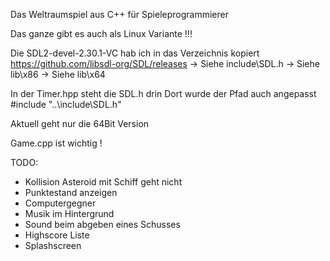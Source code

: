 Das Weltraumspiel aus C++ für Spieleprogrammierer

Das ganze gibt es auch als Linux Variante !!!


Die SDL2-devel-2.30.1-VC hab ich in das Verzeichnis kopiert
https://github.com/libsdl-org/SDL/releases
-> Siehe include\SDL.h
-> Siehe lib\x86
-> Siehe lib\x64

In der Timer.hpp steht die SDL.h drin
Dort wurde der Pfad auch angepasst
#include "..\include\SDL.h"

Aktuell geht nur die 64Bit Version

Game.cpp ist wichtig !

TODO:
- Kollision Asteroid mit Schiff geht nicht
- Punktestand anzeigen
- Computergegner
- Musik im Hintergrund
- Sound beim abgeben eines Schusses
- Highscore Liste
- Splashscreen